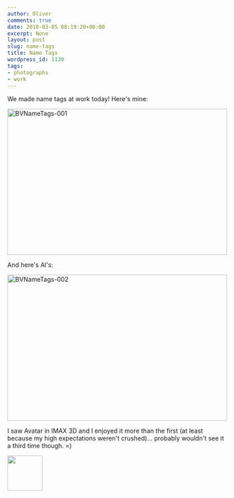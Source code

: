 ```yaml
---
author: Oliver
comments: true
date: 2010-03-05 08:19:20+00:00
excerpt: None
layout: post
slug: name-tags
title: Name Tags
wordpress_id: 1130
tags:
- photographs
- work
---
```


We made name tags at work today!  Here's mine:

<a href="http://www.flickr.com/photos/owiber/4408318186/" title="BVNameTags-001 by owiber, on Flickr"><img src="https://farm3.static.flickr.com/2741/4408318186_510785a63a.jpg" width="500" height="333" alt="BVNameTags-001" /></a>

And here's Al's:

<a href="http://www.flickr.com/photos/owiber/4408318532/" title="BVNameTags-002 by owiber, on Flickr"><img src="https://farm5.static.flickr.com/4020/4408318532_816fee3ec8.jpg" width="500" height="333" alt="BVNameTags-002" /></a>

I saw Avatar in IMAX 3D and I enjoyed it more than the first (at least because my high expectations weren't crushed)... probably wouldn't see it a third time though. =)

<a href="https://www.owiber.com/?attachment_id=1131" rel="attachment wp-att-1131"><img src="https://www.owiber.com/wp-content/uploads/2010/03/Photo-on-2010-03-05-at-02.18-80x80.jpg" alt="" title="Photo on 2010-03-05 at 02.18" width="80" height="80" class="alignnone size-thumbnail wp-image-1131" /></a>